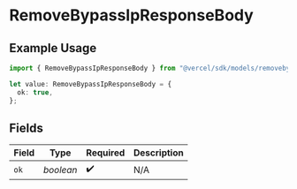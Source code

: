 # RemoveBypassIpResponseBody

## Example Usage

```typescript
import { RemoveBypassIpResponseBody } from "@vercel/sdk/models/removebypassipop.js";

let value: RemoveBypassIpResponseBody = {
  ok: true,
};
```

## Fields

| Field              | Type               | Required           | Description        |
| ------------------ | ------------------ | ------------------ | ------------------ |
| `ok`               | *boolean*          | :heavy_check_mark: | N/A                |